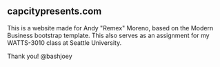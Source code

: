 ## capcitypresents.com

This is a website made for Andy "Remex" Moreno, based on the Modern Business bootstrap template. This also serves as an assignment for my WATTS-3010 class at Seattle University.

Thank you!
@bashjoey